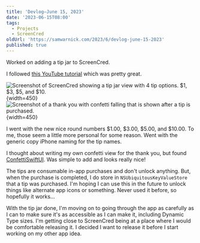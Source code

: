 ```yaml
---
title: 'Devlog—June 15, 2023'
date: '2023-06-15T08:00'
tags:
  - Projects
  - ScreenCred
oldUrl: 'https://samwarnick.com/2023/6/devlog-june-15-2023'
published: true
---
```


Worked on adding a tip jar to ScreenCred.

I followed [this YouTube tutorial](https://www.youtube.com/watch?v=azcc3bOcMVo) which was pretty great.

![Screenshot of ScreenCred showing a tip jar view with 4 tip options. $1, $3, $5, and $10.](/media/2023-06-15-tips.png){width=450}
![Screenshot of a thank you with confetti falling that is shown after a tip is purchased.](/media/2023-06-15-thank-you.png){width=450}

I went with the new nice round numbers $1.00, $3.00, $5.00, and $10.00. To me, those seem a little more personal for some reason. Went with the generic copy iPhone naming for the tip names.

I thought about writing my own confetti view for the thank you, but found [ConfettiSwiftUI](https://github.com/simibac/ConfettiSwiftUI). Was simple to add and looks really nice!

The tips are consumable in-app purchases and don't unlock anything. But, when the purchase is completed, I do store in `NSUbiquitousKeyValueStore` that a tip was purchased. I'm hoping I can use this in the future to unlock things like alternate app icons or something. Never used it before, so hopefully it works...

With the tip jar done, I'm moving on to going through the app as carefully as I can to make sure it's as accessible as I can make it, including Dynamic Type sizes. I'm getting close to ScreenCred being at a place where I would be comfortable releasing it. I decided I want to release it before I start working on my other app idea.
